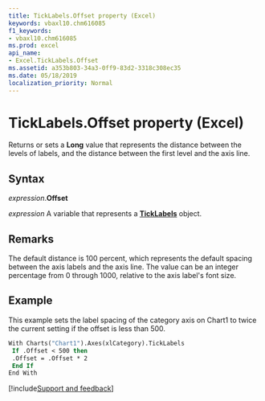 ```yaml
---
title: TickLabels.Offset property (Excel)
keywords: vbaxl10.chm616085
f1_keywords:
- vbaxl10.chm616085
ms.prod: excel
api_name:
- Excel.TickLabels.Offset
ms.assetid: a353b803-34a3-0ff9-83d2-3318c308ec35
ms.date: 05/18/2019
localization_priority: Normal
---
```



# TickLabels.Offset property (Excel)

Returns or sets a **Long** value that represents the distance between the levels of labels, and the distance between the first level and the axis line.


## Syntax

_expression_.**Offset**

_expression_ A variable that represents a **[TickLabels](Excel.TickLabels(object).md)** object.


## Remarks

The default distance is 100 percent, which represents the default spacing between the axis labels and the axis line. The value can be an integer percentage from 0 through 1000, relative to the axis label's font size.


## Example

This example sets the label spacing of the category axis on Chart1 to twice the current setting if the offset is less than 500.

```vb
With Charts("Chart1").Axes(xlCategory).TickLabels 
 If .Offset < 500 then 
 .Offset = .Offset * 2 
 End If 
End With
```




[!include[Support and feedback](~/includes/feedback-boilerplate.md)]